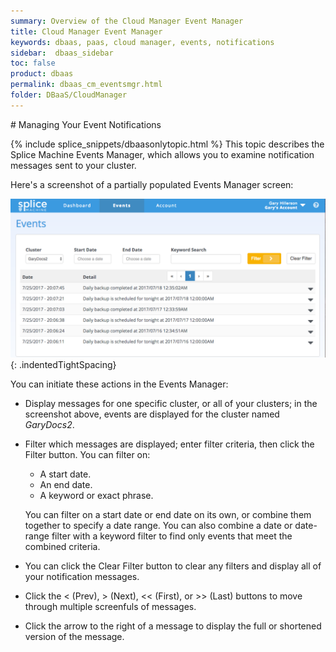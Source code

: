 ```yaml
---
summary: Overview of the Cloud Manager Event Manager
title: Cloud Manager Event Manager
keywords: dbaas, paas, cloud manager, events, notifications
sidebar:  dbaas_sidebar
toc: false
product: dbaas
permalink: dbaas_cm_eventsmgr.html
folder: DBaaS/CloudManager
---
```

<section>
<div class="TopicContent" data-swiftype-index="true" markdown="1">
# Managing Your Event Notifications

{% include splice_snippets/dbaasonlytopic.html %}
This topic describes the Splice Machine Events Manager, which allows you
to examine notification messages sent to your cluster.

Here's a screenshot of a partially populated <span
class="ConsoleLink">Events Manager screen:</span>

![](images/EventsMgr1.png){: .indentedTightSpacing}

You can initiate these actions in the Events Manager:

* Display messages for one specific cluster, or all of your clusters; in
  the screenshot above, events are displayed for the cluster named
  *GaryDocs2*.
* Filter which messages are displayed; enter filter criteria, then click
  the <span class="CalloutFont">Filter</span> button. You can filter on:
  
  * A start date.
  * An end date.
  * A keyword or exact phrase.
  
  You can filter on a start date or end date on its own, or combine them
  together to specify a date range. You can also combine a date or
  date-range filter with a keyword filter to find only events that meet
  the combined criteria.

* You can click the <span class="CalloutFont">Clear Filter</span> button
  to clear any filters and display all of your notification messages.
* Click the <span class="CalloutFont">&lt;</span> (Prev), <span
  class="CalloutFont">&gt;</span> (Next), <span
  class="CalloutFont">&lt;&lt;</span> (First), or <span
  class="CalloutFont">&gt;&gt;</span> (Last) buttons to move through
  multiple screenfuls of messages.
* Click the arrow to the right of a message to display the full or
  shortened version of the message.

</div>
</section>

